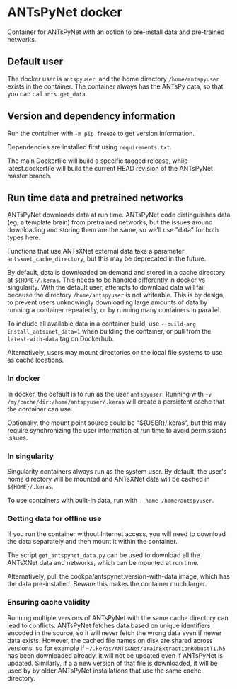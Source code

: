 # ANTsPyNet docker

Container for ANTsPyNet with an option to pre-install data and pre-trained networks.

## Default user

The docker user is `antspyuser`, and the home directory `/home/antspyuser` exists in the
container. The container always has the ANTsPy data, so that you can call `ants.get_data`.

## Version and dependency information

Run the container with `-m pip freeze` to get version information.

Dependencies are installed first using `requirements.txt`.

The main Dockerfile will build a specific tagged release, while
latest.dockerfile will build the current HEAD revision of the ANTsPyNet master
branch.


## Run time data and pretrained networks

ANTsPyNet downloads data at run time. ANTsPyNet code distinguishes data (eg, a
template brain) from pretrained networks, but the issues around downloading and
storing them are the same, so we'll use "data" for both types here.

Functions that use ANTsXNet external data take a parameter
`antsxnet_cache_directory`, but this may be deprecated in the future.

By default, data is downloaded on demand and stored in a cache directory at
`${HOME}/.keras`. This needs to be handled differently in docker vs singularity.
With the default user, attempts to download data will fail because the directory
`/home/antspyuser` is not writeable. This is by design, to prevent users unknowingly
downloading large amounts of data by running a container repeatedly, or by running many
containers in parallel.

To include all available data in a container build, use
`--build-arg install_antsxnet_data=1` when building the container, or pull from the
`latest-with-data` tag on Dockerhub.

Alternatively, users may mount directories on the local file systems to use as cache
locations.

### In docker

In docker, the default is to run as the user `antspyuser`. Running with `-v
/my/cache/dir:/home/antspyuser/.keras` will create a persistent cache that the
container can use.

Optionally, the mount point source could be "${USER}/.keras", but this may
require synchronizing the user information at run time to avoid permissions
issues.


### In singularity

Singularity containers always run as the system user. By default, the user's
home directory will be mounted and ANTsXNet data will be cached in
`${HOME}/.keras`.

To use containers with built-in data, run with `--home /home/antspyuser`.


### Getting data for offline use

If you run the container without Internet access, you will need to download the
data separately and then mount it within the container.

The script `get_antspynet_data.py` can be used to download all the ANTsXNet data
and networks, which can be mounted at run time.

Alternatively, pull the cookpa/antspynet:version-with-data image, which has the
data pre-installed. Beware this makes the container much larger.


### Ensuring cache validity ###

Running multiple versions of ANTsPyNet with the same cache directory can lead to
conflicts. ANTsPyNet fetches data based on unique identifiers encoded in the source, so it
will never fetch the wrong data even if newer data exists. However, the cached file names
on disk are shared across versions, so for example if
`~/.keras/ANTsXNet/brainExtractionRobustT1.h5` has been downloaded already, it will not be
updated even if ANTsPyNet is updated. Similarly, if a a new version of that file is
downloaded, it will be used by by older ANTsPyNet installations that use the same cache
directory.